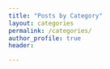 ```yaml
---
title: "Posts by Category"
layout: categories
permalink: /categories/
author_profile: true
header:

---
```

